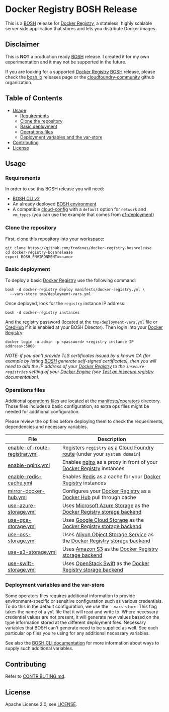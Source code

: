 # Docker Registry BOSH Release

This is a [BOSH](http://bosh.io/) release for [Docker Registry](https://docs.docker.com/registry/), a stateless, highly scalable server side application that stores and lets you distribute Docker images.

## Disclaimer

This is **NOT** a production ready [BOSH](http://bosh.io/) release. I created it for my own experimentation and it may not be supported in the future.

If you are looking for a supported [Docker Registry](https://docs.docker.com/registry/) [BOSH](http://bosh.io/) release, please check the [bosh.io](http://bosh.io/releases) releases page or the [cloudfoundry-community](https://github.com/cloudfoundry-community) github organization.

## Table of Contents

* [Usage](https://github.com/frodenas/docker-registry-boshrelease#usage)
  * [Requirements](https://github.com/frodenas/docker-registry-boshrelease#requirements)
  * [Clone the repository](https://github.com/frodenas/docker-registry-boshrelease#clone-the-repository)
  * [Basic deployment](https://github.com/frodenas/docker-registry-boshrelease#basic-deployment)
  * [Operations files](https://github.com/frodenas/docker-registry-boshrelease#operations-files)
  * [Deployment variables and the var-store](https://github.com/frodenas/docker-registry-boshrelease#deployment-variables-and-the-var-store)
* [Contributing](https://github.com/frodenas/docker-registry-boshrelease#contributing)
* [License](https://github.com/frodenas/docker-registry-boshrelease#license)

## Usage

### Requirements

In order to use this BOSH release you will need:

* [BOSH CLI v2](https://bosh.io/docs/cli-v2.html)
* An already deployed [BOSH environment](http://bosh.io/docs/init.html)
* A compatible [cloud-config](http://bosh.io/docs/terminology.html#cloud-config) with a `default` option for `network` and `vm_types` (you can use the example that comes from [cf-deployment](https://github.com/cloudfoundry/cf-deployment/blob/master/bosh-lite/cloud-config.yml))

###  Clone the repository

First, clone this repository into your workspace:

```
git clone https://github.com/frodenas/docker-registry-boshrelease
cd docker-registry-boshrelease
export BOSH_ENVIRONMENT=<name>
```

### Basic deployment

To deploy a basic [Docker Registry](https://docs.docker.com/registry/) use the following command:

```
bosh -d docker-registry deploy manifests/docker-registry.yml \
  --vars-store tmp/deployment-vars.yml
```

Once deployed, look for the `registry` instance IP address:

```
bosh -d docker-registry instances
```

And the registry password (located at the `tmp/deployment-vars.yml` file or [CredHub](https://docs.cloudfoundry.org/credhub/) if it is enabled at your BOSH Director). Then login into your [Docker Registry](https://docs.docker.com/registry/):

```
docker login -u admin -p <password> <registry instance IP address>:5000
```

*NOTE: if you don't provide TLS certificates issued by a known CA (for example by letting [BOSH](http://bosh.io/) generate self-signed certificates), then you will need to add the IP address of your [Docker Registry](https://docs.docker.com/registry/) to the `insecure-registries` setting of your [Docker Engine](https://docs.docker.com/engine/) (see [Test an insecure registry](https://docs.docker.com/registry/insecure/) documentation).*

### Operations files

Additional [operations files](http://bosh.io/docs/cli-ops-files.html) are located at the [manifests/operators](https://github.com/frodenas/docker-registry-boshrelease/tree/master/manifests/operators) directory. Those files includes a basic configuration, so extra ops files might be needed for additional configuration.

Please review the op files before deploying them to check the requeriments, dependencies and necessary variables.

| File | Description |
| ---- | ----------- |
| [enable-cf-route-registrar.yml](https://github.com/frodenas/docker-registry-boshrelease/blob/master/manifests/operators/enable-cf-route-registrar.yml) | Registers `registry` as a [Cloud Foundry route](https://docs.cloudfoundry.org/devguide/deploy-apps/routes-domains.html) (under your `system domain`) |
| [enable-nginx.yml](https://github.com/frodenas/docker-registry-boshrelease/blob/master/manifests/operators/enable-nginx.yml) | Enables [nginx](https://nginx.org/) as a proxy in front of your [Docker Registry](https://docs.docker.com/registry/) instances |
| [enable-redis-cache.yml](https://github.com/frodenas/docker-registry-boshrelease/blob/master/manifests/operators/enable-redis-cache.yml) | Enables [Redis](https://redis.io/) as a cache for your [Docker Registry](https://docs.docker.com/registry/) instances |
| [mirror-docker-hub.yml](https://github.com/frodenas/docker-registry-boshrelease/blob/master/manifests/operators/mirror-docker-hub.yml) | Configures your [Docker Registry](https://docs.docker.com/registry/) as a [Docker Hub](https://hub.docker.com/) pull through cache |
| [use-azure-storage.yml](https://github.com/frodenas/docker-registry-boshrelease/blob/master/manifests/operators/use-azure-storage.yml) | Uses [Microsoft Azure Storage](https://azure.microsoft.com/en-us/services/storage/) as the [Docker Registry storage backend](https://docs.docker.com/registry/configuration/#storage) |
| [use-gcs-storage.yml](https://github.com/frodenas/docker-registry-boshrelease/blob/master/manifests/operators/use-gcs-storage.yml) | Uses [Google Cloud Storage](https://cloud.google.com/storage/) as the [Docker Registry storage backend](https://docs.docker.com/registry/configuration/#storage) |
| [use-oss-storage.yml](https://github.com/frodenas/docker-registry-boshrelease/blob/master/manifests/operators/use-oss-storage.yml) | Uses [Aliyun Object Storage Service](https://www.alibabacloud.com/product/oss) as the [Docker Registry storage backend](https://docs.docker.com/registry/configuration/#storage) |
| [use-s3-storage.yml](https://github.com/frodenas/docker-registry-boshrelease/blob/master/manifests/operators/use-s3-storage.yml) | Uses [Amazon S3](https://cloud.google.com/storage/) as the [Docker Registry storage backend](https://docs.docker.com/registry/configuration/#storage) |
| [use-swift-storage.yml](https://github.com/frodenas/docker-registry-boshrelease/blob/master/manifests/operators/use-swift-storage.yml) | Uses [OpenStack Swift](https://docs.openstack.org/swift/latest/) as the [Docker Registry storage backend](https://docs.docker.com/registry/configuration/#storage) |

### Deployment variables and the var-store

Some operators files requires additional information to provide environment-specific or sensitive configuration such as various credentials. To do this in the default configuration, we use the `--vars-store`. This flag takes the name of a `yml` file that it will read and write to. Where necessary credential values are not present, it will generate new values based on the type information stored at the different deployment files. Necessary variables that BOSH can't generate need to be supplied as well.
See each particular op files you're using for any additional necessary variables.

See also the [BOSH CLI documentation](http://bosh.io/docs/cli-int.html#value-sources) for more information about ways to supply such additional variables.

## Contributing

Refer to [CONTRIBUTING.md](https://github.com/frodenas/docker-registry-boshrelease/blob/master/CONTRIBUTING.md).

## License

Apache License 2.0, see [LICENSE](https://github.com/frodenas/docker-registry-boshrelease/blob/master/LICENSE).
